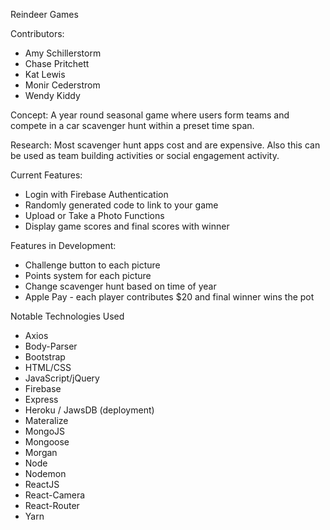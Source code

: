 Reindeer Games

Contributors:
*  Amy Schillerstorm
*  Chase Pritchett
*  Kat Lewis
*  Monir Cederstrom
*  Wendy Kiddy

Concept:
  A year round seasonal game where users form teams and compete in a car scavenger hunt within a preset time span.

Research: 
  Most scavenger hunt apps cost and are expensive. Also this can be used as team building activities or social engagement activity.

Current Features:
*  Login with Firebase Authentication
*  Randomly generated code to link to your game
*  Upload or Take a Photo Functions
*  Display game scores and final scores with winner

Features in Development:
*  Challenge button to each picture
*  Points system for each picture
*  Change scavenger hunt based on time of year
*  Apple Pay - each player contributes $20 and final winner wins the pot


Notable Technologies Used
*  Axios
*  Body-Parser
*  Bootstrap
*  HTML/CSS
*  JavaScript/jQuery
*  Firebase
*  Express
*  Heroku / JawsDB (deployment)
*  Materalize
*  MongoJS
*  Mongoose
*  Morgan
*  Node
*  Nodemon
*  ReactJS
*  React-Camera
*  React-Router
*  Yarn